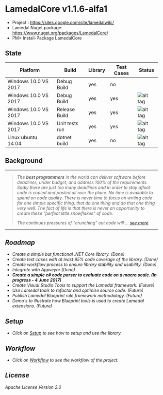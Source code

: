 # LamedalCore v1.1.6-alfa1
* Project : https://sites.google.com/site/lamedalwiki/
* Lamedal Nuget package: https://www.nuget.org/packages/LamedalCore/
* PM> Install-Package LamedalCore

## State
Platform | Build | Library | Test Cases | Status
---------|-------|---------|------------|---------
Windows 10.0 VS 2017 | Debug Build    | yes | no  |
Windows 10.0 VS 2017 | Debug Build    | yes | yes | ![alt tag](https://ci.appveyor.com/api/projects/status/s8ox68g39xc9tfne?svg=true) 
Windows 10.0 VS 2017 | Release Build  | yes | yes | ![alt tag](https://ci.appveyor.com/api/projects/status/9t93y3013de1ktwg?svg=true)
Windows 10.0 VS 2017 | Unit tests run | yes | yes | ![alt tag](https://ci.appveyor.com/api/projects/status/r64leqcijlqfj24h?svg=true)
Linux ubuntu 14.04   | dotnet build   | yes | no  | ![alt tag](https://travis-ci.org/perezLamed/LamedalCore.svg?branch=master)

## Background
-------------------------------------------------------------------------------------
> <i> The **best programmers** in the world can deliver software before deadlines, under budget, 
> and address 100% of the requirements. Sadly there are just too many deadlines and in order 
> to stay afloat code is copied and pasted all over the place. No time is available to spend 
> on code quality. There is never time to focus on writing code for one simple specific thing, 
> that do one thing and do that one thing very well. The fact of life is that there is never 
> an opportunity to create these "perfect little snowflakes" of code. 
>
> The continues pressures of "crunching" out code will ... [see more](https://sites.google.com/site/lamedalwiki/)
--------------------------------------------------------------------------------------------

## Roadmap
* *Create a simple but functional .NET Core library. (Done)*
* *Create test cases with at least 95% code coverage of the library. (Done)* 
* *Create workflow process to ensure library stability and usability. (Done)*
* *Integrate with Appveyor (Done)*
* **Create a simple c# code parser to evaluate code on a macro scale. (In progress - 4 June 2017)**
* Create Visual Studio Tools to support the Lamedal framework. (Future)
* Use Lamedal tools to refactor and optimise source code. (Future)
* Publish Lamedal Blueprint rule framework methodology. (Future)
* Demo's to illustrate how Blueprint tools is used to create Lamedal extensions. (Future)

## Setup
* Click on [Setup](docs/Setup.md) to see how to setup and use the library.

## Workflow
* Click on [Workflow](docs/Workflow.md) to see the workflow of the project.

## License
Apache License Version 2.0
